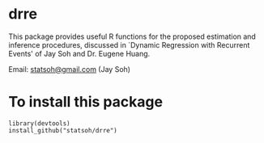 # drre
This package provides useful R functions for the proposed estimation and inference procedures, discussed in `Dynamic Regression with Recurrent Events' of Jay Soh and Dr. Eugene Huang.

Email: statsoh@gmail.com (Jay Soh)


# To install this package
```
library(devtools)
install_github("statsoh/drre")
```

